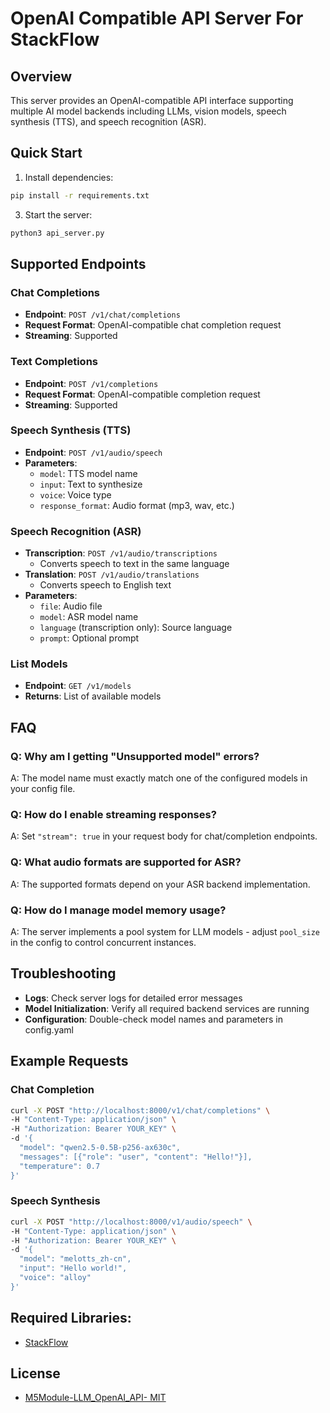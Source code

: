 # OpenAI Compatible API Server For StackFlow

## Overview
This server provides an OpenAI-compatible API interface supporting multiple AI model backends including LLMs, vision models, speech synthesis (TTS), and speech recognition (ASR).

## Quick Start

1. Install dependencies:
```bash
pip install -r requirements.txt
```

3. Start the server:
```bash
python3 api_server.py 
```

## Supported Endpoints

### Chat Completions
- **Endpoint**: `POST /v1/chat/completions`
- **Request Format**: OpenAI-compatible chat completion request
- **Streaming**: Supported

### Text Completions
- **Endpoint**: `POST /v1/completions`
- **Request Format**: OpenAI-compatible completion request
- **Streaming**: Supported

### Speech Synthesis (TTS)
- **Endpoint**: `POST /v1/audio/speech`
- **Parameters**:
  - `model`: TTS model name
  - `input`: Text to synthesize
  - `voice`: Voice type
  - `response_format`: Audio format (mp3, wav, etc.)

### Speech Recognition (ASR)
- **Transcription**: `POST /v1/audio/transcriptions`
  - Converts speech to text in the same language
- **Translation**: `POST /v1/audio/translations`
  - Converts speech to English text
- **Parameters**:
  - `file`: Audio file
  - `model`: ASR model name
  - `language` (transcription only): Source language
  - `prompt`: Optional prompt

### List Models
- **Endpoint**: `GET /v1/models`
- **Returns**: List of available models

## FAQ

### Q: Why am I getting "Unsupported model" errors?
A: The model name must exactly match one of the configured models in your config file.

### Q: How do I enable streaming responses?
A: Set `"stream": true` in your request body for chat/completion endpoints.

### Q: What audio formats are supported for ASR?
A: The supported formats depend on your ASR backend implementation.

### Q: How do I manage model memory usage?
A: The server implements a pool system for LLM models - adjust `pool_size` in the config to control concurrent instances.

## Troubleshooting

- **Logs**: Check server logs for detailed error messages
- **Model Initialization**: Verify all required backend services are running
- **Configuration**: Double-check model names and parameters in config.yaml

## Example Requests

### Chat Completion
```bash
curl -X POST "http://localhost:8000/v1/chat/completions" \
-H "Content-Type: application/json" \
-H "Authorization: Bearer YOUR_KEY" \
-d '{
  "model": "qwen2.5-0.5B-p256-ax630c",
  "messages": [{"role": "user", "content": "Hello!"}],
  "temperature": 0.7
}'
```

### Speech Synthesis
```bash
curl -X POST "http://localhost:8000/v1/audio/speech" \
-H "Content-Type: application/json" \
-H "Authorization: Bearer YOUR_KEY" \
-d '{
  "model": "melotts_zh-cn",
  "input": "Hello world!",
  "voice": "alloy"
}'
```

## Required Libraries:

- [StackFlow](https://github.com/m5stack/StackFlow)

## License

- [M5Module-LLM_OpenAI_API- MIT](LICENSE)
